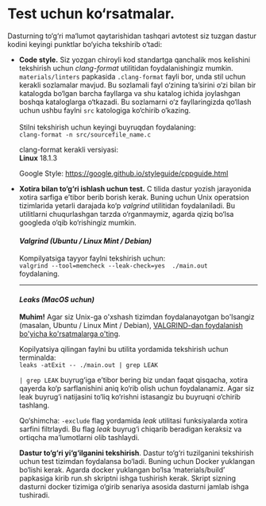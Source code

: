 # Test uchun ko‘rsatmalar. 

Dasturning to‘g‘ri ma‘lumot qaytarishidan tashqari avtotest siz tuzgan dastur kodini keyingi punktlar bo‘yicha tekshirib o‘tadi: 

* **Code style.** Siz yozgan chiroyli kod standartga qanchalik mos kelishini tekshirish uchun _clang-format_ utilitidan foydalanishingiz mumkin. 
  ```materials/linters``` papkasida ```.clang-format``` fayli bor, unda stil uchun kerakli sozlamalar mavjud. 
  Bu sozlamali fayl o‘zining ta’sirini o‘zi bilan bir katalogda bo‘lgan barcha fayllarga va shu katalog ichida joylashgan boshqa kataloglarga o‘tkazadi. 
  Bu sozlamarni o‘z fayllaringizda qo‘llash uchun ushbu faylni ```src``` katologiga ko‘chirib o‘kazing. \
  \
  Stilni tekshirish uchun keyingi buyruqdan foydalaning: \
  ```clang-format -n src/sourcefile_name.c```
  
  clang-format kerakli versiyasi: \
  **Linux** 18.1.3
  
  Google Style: https://google.github.io/styleguide/cppguide.html
  

* **Xotira bilan to‘g‘ri ishlash uchun test.** C tilida dastur yozish jarayonida xotira sarfiga e’tibor berib borish kerak. Buning uchun Unix operatsion tizimlarida yetarli darajada ko‘p _valgrind_ utilitidan foydalaniladi. Bu utilitlarni chuqurlashgan tarzda o‘rganmaymiz, agarda qiziq bo‘lsa googleda o‘qib ko‘rishingiz mumkin. 

  #### _Valgrind (Ubuntu / Linux Mint / Debian)_

  Kompilyatsiga tayyor faylni tekshirish uchun: \
  ```valgrind --tool=memcheck --leak-check=yes  ./main.out```\
  foydalaning. 

  ---

  #### _Leaks (MacOS uchun)_

  **Muhim!** Agar siz Unix-ga o'xshash tizimdan foydalanayotgan bo'lsangiz (masalan, Ubuntu / Linux Mint / Debian), [VALGRIND-dan foydalanish bo'yicha ko'rsatmalarga o'ting](#valgrind-ubuntu-linux-mint-debian).

  Kopilyatsiya qilingan faylni bu utilita yordamida tekshirish uchun terminalda: \
  ```leaks -atExit -- ./main.out | grep LEAK```
 
  ```| grep LEAK``` buyrug‘iga e’tibor bering biz undan faqat qisqacha, xotira qayerda ko‘p sarflanishini aniq ko‘rib olish uchun foydalanamiz. 
  Agar siz leak buyrug‘i natijasini to‘liq ko‘rishni istasangiz bu buyruqni o‘chirib tashlang. 

  Qo‘shimcha: 
  ```-exclude``` flag yordamida _leak_ utilitasi funksiyalarda xotira sarfini filtrlaydi. Bu flag _leak_ buyrug‘i chiqarib beradigan keraksiz va ortiqcha ma’lumotlarni olib tashlaydi. 
  
  **Dastur to‘g‘ri yi‘g‘ilganini tekshirish**. Dastur to‘g‘ri tuzilganini tekshirish uchun test tizimdan foydalansa bo‘ladi. Buning uchun Docker yuklangan bo‘lishi kerak. Agarda docker yuklangan bo‘lsa ‘materials/build’ papkasiga kirib run.sh skriptni ishga tushirish kerak. Skript sizning dasturni docker tizimiga o‘girib senariya asosida dasturni jamlab ishga tushiradi. 
